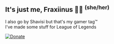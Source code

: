 ## It's just me, Fraxiinus 🏳️‍⚧️ <sup>(she/her)</sup>

I also go by Shavisi but that's my gamer tag™ <br>
I've made some stuff for League of Legends

[![Donate](https://shields.io/badge/ko--fi-support%20me-green?logo=ko-fi&style=flat-square)](https://ko-fi.com/fraxiinus)